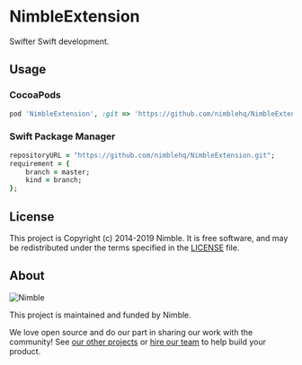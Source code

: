 # NimbleExtension

Swifter Swift development.

## Usage

### CocoaPods

```ruby
pod 'NimbleExtension', :git => 'https://github.com/nimblehq/NimbleExtension', :branch => 'master'
```

### Swift Package Manager

```ruby
repositoryURL = "https://github.com/nimblehq/NimbleExtension.git";
requirement = {
    branch = master;
    kind = branch;
};
```

## License

This project is Copyright (c) 2014-2019 Nimble. It is free software,
and may be redistributed under the terms specified in the [LICENSE] file.

[LICENSE]: /LICENSE

## About

![Nimble](https://assets.nimblehq.co/logo/dark/logo-dark-text-160.png)

This project is maintained and funded by Nimble.

We love open source and do our part in sharing our work with the community!
See [our other projects][community] or [hire our team][hire] to help build your product.

[community]: https://github.com/nimblehq
[hire]: https://nimblehq.co/
